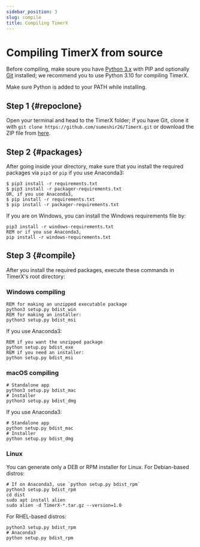 ```yaml
---
sidebar_position: 3
slug: compile
title: Compiling TimerX
---
```


# Compiling TimerX from source
Before compiling, make soure you have [Python 3.x](https://python.org/downloads/) with PIP and optionally [Git](https://git-scm.org) installed; we recommend you to use Python 3.10 for compiling TimerX.

Make sure Python is added to your PATH while installing.
## Step 1 {#repoclone}
Open your terminal and head to the TimerX folder; if you have Git, clone it with `git clone https://github.com/sumeshir26/TimerX.git` or download the ZIP file from [here](https://github.com/sumeshir26/TimerX/archive/refs/heads/master.zip).
## Step 2 {#packages}
After going inside your directory, make sure that you install the required packages via `pip3` or `pip` if you use Anaconda3:
```console
$ pip3 install -r requirements.txt
$ pip3 install -r packager-requirements.txt
OR, if you use Anaconda3,
$ pip install -r requirements.txt
$ pip install -r packager-requirements.txt
```
If you are on Windows, you can install the Windows requirements file by:
```batch
pip3 install -r windows-requirements.txt
REM or if you use Anaconda3,
pip install -r windows-requirements.txt
```

## Step 3 {#compile}
After you install the required packages, execute these commands in TimerX's root directory:
### Windows compiling
```batch
REM for making an unzipped executable package
python3 setup.py bdist_win
REM for making an installer:
python3 setup.py bdist_msi
```
If you use Anaconda3:
```batch
REM if you want the unzipped package
python setup.py bdist_exe
REM if you need an installer:
python setup.py bdist_msi
```

### macOS compiling
```shell
# Standalone app
python3 setup.py bdist_mac
# Installer
python3 setup.py bdist_dmg
```
If you use Anaconda3:
```shell
# Standalone app
python setup.py bdist_mac
# Installer
python setup.py bdist_dmg
```
### Linux
You can generate only a DEB or RPM installer for Linux.
For Debian-based distros:
```shell
# If on Anaconda3, use `python setup.py bdist_rpm`
python3 setup.py bdist_rpm
cd dist
sudo apt install alien
sudo alien -d TimerX-*.tar.gz --version=1.0
```
For RHEL-based distros:
```shell
python3 setup.py bdist_rpm
# Anaconda3
python setup.py bdist_rpm
```
